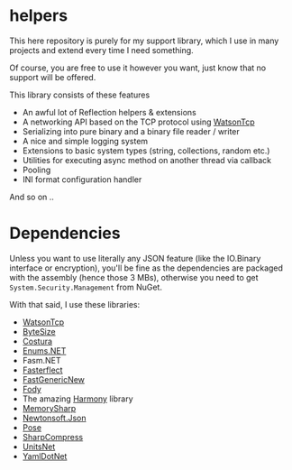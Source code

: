# helpers
This here repository is purely for my support library, which I use in many projects and extend every time I need something.

Of course, you are free to use it however you want, just know that no support will be offered.

This library consists of these features
- An awful lot of Reflection helpers & extensions
- A networking API based on the TCP protocol using [WatsonTcp](https://github.com/jchristn/WatsonTcp)
- Serializing into pure binary and a binary file reader / writer
- A nice and simple logging system
- Extensions to basic system types (string, collections, random etc.)
- Utilities for executing async method on another thread via callback
- Pooling
- INI format configuration handler

And so on ..

# Dependencies
Unless you want to use literally any JSON feature (like the IO.Binary interface or encryption), you'll be fine as the dependencies are packaged with the assembly (hence those 3 MBs), otherwise you need to get `System.Security.Management` from NuGet.

With that said, I use these libraries:
- [WatsonTcp](https://github.com/jchristn/WatsonTcp)
- [ByteSize](https://github.com/omar/ByteSize)
- [Costura](https://github.com/Fody/Costura)
- [Enums.NET](https://github.com/TylerBrinkley/Enums.NET)
- Fasm.NET
- [Fasterflect](https://github.com/buunguyen/fasterflect)
- [FastGenericNew](https://github.com/Nyrest/FastGenericNew)
- [Fody](https://github.com/Fody/Fody)
- The amazing [Harmony](https://github.com/pardeike/Harmony) library
- [MemorySharp](https://github.com/JamesMenetrey/MemorySharp)
- [Newtonsoft.Json](https://github.com/JamesNK/Newtonsoft.Json)
- [Pose](https://github.com/tonerdo/pose)
- [SharpCompress](https://github.com/adamhathcock/sharpcompress)
- [UnitsNet](https://github.com/angularsen/UnitsNet)
- [YamlDotNet](https://github.com/aaubry/YamlDotNet)
